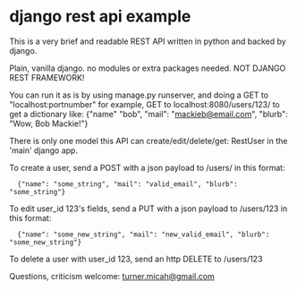 # django rest api example

This is a very brief and readable REST API written in python and backed by django.
          
Plain, vanilla django. no modules or extra packages needed. NOT DJANGO REST FRAMEWORK!

You can run it as is by using manage.py runserver, and doing a GET to "localhost:portnumber"
for example, GET to localhost:8080/users/123/ to get a dictionary like:
   {"name" "bob", "mail": "mackieb@email.com", "blurb": "Wow, Bob Mackie!"}

There is only one model this API can create/edit/delete/get: RestUser in the 'main' django app.

  To create a user, send a POST with a json payload to /users/ in this format:
      
      {"name": "some_string", "mail": "valid_email", "blurb": "some_string"}
      
  To edit user_id 123's fields, send a PUT with a json payload to /users/123 in this format:
      
      {"name": "some_new_string", "mail": "new_valid_email", "blurb": "some_new_string"}
      
  To delete a user with user_id 123, send an http DELETE to /users/123

Questions, criticism welcome: turner.micah@gmail.com
